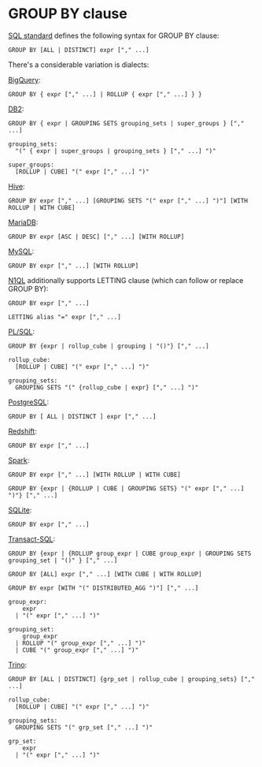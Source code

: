 # GROUP BY clause

[SQL standard][] defines the following syntax for GROUP BY clause:

    GROUP BY [ALL | DISTINCT] expr ["," ...]

There's a considerable variation is dialects:

[BigQuery][]:

    GROUP BY { expr ["," ...] | ROLLUP { expr ["," ...] } }

[DB2][]:

    GROUP BY { expr | GROUPING SETS grouping_sets | super_groups } ["," ...]

    grouping_sets:
      "(" { expr | super_groups | grouping_sets } ["," ...] ")"

    super_groups:
      [ROLLUP | CUBE] "(" expr ["," ...] ")"

[Hive][]:

    GROUP BY expr ["," ...] [GROUPING SETS "(" expr ["," ...] ")"] [WITH ROLLUP | WITH CUBE]

[MariaDB][]:

    GROUP BY expr [ASC | DESC] ["," ...] [WITH ROLLUP]

[MySQL][]:

    GROUP BY expr ["," ...] [WITH ROLLUP]

[N1QL][] additionally supports LETTING clause (which can follow or replace GROUP BY):

    GROUP BY expr ["," ...]

    LETTING alias "=" expr ["," ...]

[PL/SQL][]:

    GROUP BY {expr | rollup_cube | grouping | "()"} ["," ...]

    rollup_cube:
      [ROLLUP | CUBE] "(" expr ["," ...] ")"

    grouping_sets:
      GROUPING SETS "(" {rollup_cube | expr} ["," ...] ")"

[PostgreSQL][]:

    GROUP BY [ ALL | DISTINCT ] expr ["," ...]

[Redshift][]:

    GROUP BY expr ["," ...]

[Spark][]:

    GROUP BY expr ["," ...] [WITH ROLLUP | WITH CUBE]

    GROUP BY {expr | {ROLLUP | CUBE | GROUPING SETS} "(" expr ["," ...] ")"} ["," ...]

[SQLite][]:

    GROUP BY expr ["," ...]

[Transact-SQL][]:

    GROUP BY {expr | {ROLLUP group_expr | CUBE group_expr | GROUPING SETS grouping_set | "()" } ["," ...]

    GROUP BY [ALL] expr ["," ...] [WITH CUBE | WITH ROLLUP]

    GROUP BY expr [WITH "(" DISTRIBUTED_AGG ")"] ["," ...]

    group_expr:
        expr
      | "(" expr ["," ...] ")"

    grouping_set:
        group_expr
      | ROLLUP "(" group_expr ["," ...] ")"
      | CUBE "(" group_expr ["," ...] ")"

[Trino][]:

    GROUP BY [ALL | DISTINCT] {grp_set | rollup_cube | grouping_sets} ["," ...]

    rollup_cube:
      [ROLLUP | CUBE] "(" expr ["," ...] ")"

    grouping_sets:
      GROUPING SETS "(" grp_set ["," ...] ")"

    grp_set:
        expr
      | "(" expr ["," ...] ")"

[sql standard]: https://jakewheat.github.io/sql-overview/sql-2008-foundation-grammar.html#query-specification
[bigquery]: https://cloud.google.com/bigquery/docs/reference/standard-sql/query-syntax#group_by_clause
[db2]: https://www.ibm.com/docs/en/db2/9.7?topic=queries-subselect#r0000875__grpby
[hive]: https://cwiki.apache.org/confluence/display/Hive/Enhanced+Aggregation%2C+Cube%2C+Grouping+and+Rollup
[mariadb]: https://mariadb.com/kb/en/select/
[mysql]: https://dev.mysql.com/doc/refman/8.0/en/select.html
[n1ql]: https://docs.couchbase.com/server/current/n1ql/n1ql-language-reference/select-syntax.html#group-by-clause
[pl/sql]: https://docs.oracle.com/database/121/SQLRF/statements_10002.htm#i2065777
[postgresql]: https://www.postgresql.org/docs/current/sql-select.html
[redshift]: https://docs.aws.amazon.com/redshift/latest/dg/r_SELECT_synopsis.html
[spark]: https://spark.apache.org/docs/latest/sql-ref-syntax-qry-select.html
[sqlite]: https://www.sqlite.org/lang_select.html
[transact-sql]: https://docs.microsoft.com/en-US/sql/t-sql/queries/select-group-by-transact-sql?view=sql-server-ver15
[trino]: https://github.com/trinodb/trino/blob/c7b26825218d5d11e9469984977dee6856f362ff/core/trino-parser/src/main/antlr4/io/trino/sql/parser/SqlBase.g4#L257

